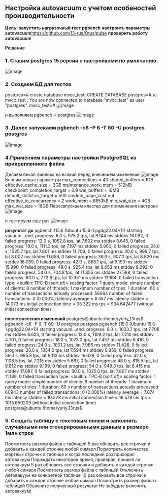 ## Настройка autovacuum с учетом особеностей производительности

**Цель:**
**запустить нагрузочный тест pgbench**
**настроить параметры autovacuum**https://github.com/13-rus/Otus/pulse
**проверить работу autovacuum**

**Решение**
### 1. Cтавим postgres 15 версии с настройками по умолчанию.
![image](https://github.com/13-rus/Otus/assets/120638894/2ef668cc-6ea5-4640-8cc4-6a2b98800cc2)


### 2. Создаем БД для тестов
postgres=# create database mvcc_test;
CREATE DATABASE
postgres=# \c mvcc_test ;
You are now connected to database "mvcc_test" as user "postgres".
mvcc_test=#
![image](https://github.com/13-rus/Otus/assets/120638894/6ccf8178-826e-40e2-9faa-a86e2ca8a575)

 и выполняем pgbench -i postgres
![image](https://github.com/13-rus/Otus/assets/120638894/e253f241-8909-4c51-bc81-e37ffa34b3e6)

### 3. Далее запускаем pgbench -c8 -P 6 -T 60 -U postgres postgres
![image](https://github.com/13-rus/Otus/assets/120638894/57ad0568-7c08-4347-b6a1-4c10586ca908)


### 4.Применяем параметры настройки PostgreSQL из прикрепленного файла
Делаем бекап файлика на всякий перед внесением изменений
![image](https://github.com/13-rus/Otus/assets/120638894/f7ea96d2-c705-4db4-bf00-494e7094d89d)
Вносим новые параметры
        max_connections = 40
        shared_buffers = 1GB
        effective_cache_size = 3GB
        maintenance_work_mem = 512MB
        checkpoint_completion_target = 0.9
        wal_buffers = 16MB
        default_statistics_target = 500
        random_page_cost = 4
        effective_io_concurrency = 2
        work_mem = 6553kB
        min_wal_size = 4GB
        max_wal_size = 16GB
Перезапускаем кластер для применения настроек
![image](https://github.com/13-rus/Otus/assets/120638894/7ba249d9-4695-45bf-af30-e99621ed4b39)

и тестируем еще раз
![image](https://github.com/13-rus/Otus/assets/120638894/c58667de-d7cb-4a34-bad5-b974d736c2fd)


**результат до**
pgbench (15.6 (Ubuntu 15.6-1.pgdg22.04+1))
starting vacuum...end.
progress: 6.0 s, 975.2 tps, lat 8.144 ms stddev 16.092, 0 failed
progress: 12.0 s, 1052.8 tps, lat 7.602 ms stddev 8.645, 0 failed
progress: 18.0 s, 1111.3 tps, lat 7.197 ms stddev 5.960, 0 failed
progress: 24.0 s, 1025.7 tps, lat 7.801 ms stddev 11.709, 0 failed
progress: 30.0 s, 999.7 tps, lat 8.002 ms stddev 11.656, 0 failed
progress: 36.0 s, 907.0 tps, lat 8.820 ms stddev 16.089, 0 failed
progress: 42.0 s, 868.1 tps, lat 9.199 ms stddev 15.990, 0 failed
progress: 48.0 s, 925.4 tps, lat 8.653 ms stddev 8.292, 0 failed
progress: 54.0 s, 704.8 tps, lat 11.355 ms stddev 27.588, 0 failed
progress: 60.0 s, 772.8 tps, lat 10.351 ms stddev 13.164, 0 failed
transaction type: <builtin: TPC-B (sort of)>
scaling factor: 1
query mode: simple
number of clients: 8
number of threads: 1
maximum number of tries: 1
duration: 60 s
number of transactions actually processed: 56064
number of failed transactions: 0 (0.000%)
latency average = 8.557 ms
latency stddev = 14.073 ms
initial connection time = 33.322 ms
tps = 934.642477 (without initial connection time)

**после внесения изменений**
postgres@ubuntu:/home/yuriy_13rus$ pgbench -c8 -P 6 -T 60 -U postgres postgres
pgbench (15.6 (Ubuntu 15.6-1.pgdg22.04+1))
starting vacuum...end.
progress: 6.0 s, 1033.7 tps, lat 7.708 ms stddev 6.623, 0 failed
progress: 12.0 s, 1109.2 tps, lat 7.210 ms stddev 4.701, 0 failed
progress: 18.0 s, 1073.0 tps, lat 7.457 ms stddev 6.416, 0 failed
progress: 24.0 s, 1001.2 tps, lat 7.986 ms stddev 11.428, 0 failed
progress: 30.0 s, 1054.0 tps, lat 7.594 ms stddev 6.959, 0 failed
progress: 36.0 s, 985.8 tps, lat 8.113 ms stddev 16.629, 0 failed
progress: 42.0 s, 1108.5 tps, lat 7.215 ms stddev 5.667, 0 failed
progress: 48.0 s, 815.5 tps, lat 9.812 ms stddev 9.199, 0 failed
progress: 54.0 s, 949.3 tps, lat 8.415 ms stddev 17.087, 0 failed
progress: 60.0 s, 1025.6 tps, lat 7.807 ms stddev 11.189, 0 failed
transaction type: <builtin: TPC-B (sort of)>
scaling factor: 1
query mode: simple
number of clients: 8
number of threads: 1
maximum number of tries: 1
duration: 60 s
number of transactions actually processed: 60943
number of failed transactions: 0 (0.000%)
latency average = 7.874 ms
latency stddev = 10.328 ms
initial connection time = 18.579 ms
tps = 1015.650209 (without initial connection time)
postgres@ubuntu:/home/yuriy_13rus$

### 5. Создать таблицу с текстовым полем и заполнить случайными или сгенерированными данным в размере 1млн строк
Посмотреть размер файла с таблицей
5 раз обновить все строчки и добавить к каждой строчке любой символ
Посмотреть количество мертвых строчек в таблице и когда последний раз приходил автовакуум
Подождать некоторое время, проверяя, пришел ли автовакуум
5 раз обновить все строчки и добавить к каждой строчке любой символ
Посмотреть размер файла с таблицей
Отключить Автовакуум на конкретной таблице
10 раз обновить все строчки и добавить к каждой строчке любой символ
Посмотреть размер файла с таблицей
Объясните полученный результат
Не забудьте включить автовакуум)

